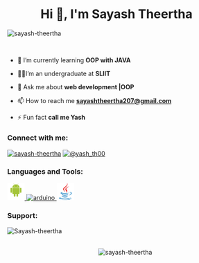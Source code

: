 <h1 align="center">Hi 👋, I'm Sayash Theertha</h1>
<p align="left"> <img src="https://komarev.com/ghpvc/?username=sayash-theertha&label=Profile%20views&color=0e75b6&style=flat" alt="sayash-theertha" /> </p>

<p align="left"> <a href="https://twitter.com/" target="blank"><img src="https://img.shields.io/twitter/follow/?logo=twitter&style=for-the-badge" alt="" /></a> </p>

- 🌱 I’m currently learning **OOP with JAVA**

- 👨‍💻I’m an undergraduate at **SLIIT**

- 💬 Ask me about **web development |OOP**

- 📫 How to reach me **sayashtheertha207@gmail.com**

- ⚡ Fun fact **call me Yash**

<h3 align="left">Connect with me:</h3>
<p align="left">
<a href="https://linkedin.com/in/sayash-theertha" target="blank"><img align="center" src="https://raw.githubusercontent.com/rahuldkjain/github-profile-readme-generator/master/src/images/icons/Social/linked-in-alt.svg" alt="sayash-theertha" height="30" width="40" /></a>
<a href="https://instagram.com/@yash_th00" target="blank"><img align="center" src="https://raw.githubusercontent.com/rahuldkjain/github-profile-readme-generator/master/src/images/icons/Social/instagram.svg" alt="@yash_th00" height="30" width="40" /></a>
</p>

<h3 align="left">Languages and Tools:</h3>
<p align="left"> <a href="https://developer.android.com" target="_blank" rel="noreferrer"> <img src="https://raw.githubusercontent.com/devicons/devicon/master/icons/android/android-original-wordmark.svg" alt="android" width="40" height="40"/> </a> <a href="https://www.arduino.cc/" target="_blank" rel="noreferrer"> <img src="https://cdn.worldvectorlogo.com/logos/arduino-1.svg" alt="arduino" width="40" height="40"/> </a> <a href="https://www.java.com" target="_blank" rel="noreferrer"> <img src="https://raw.githubusercontent.com/devicons/devicon/master/icons/java/java-original.svg" alt="java" width="40" height="40"/> </a> </p>

<h3 align="left">Support:</h3>
<p><a href="https://www.buymeacoffee.com/Sayash-theertha"> <img align="left" src="https://cdn.buymeacoffee.com/buttons/v2/default-yellow.png" height="50" width="210" alt="Sayash-theertha" /></a></p><br><br>

<p><img align="center" src="https://github-readme-stats.vercel.app/api/top-langs?username=sayash-theertha&show_icons=true&locale=en&layout=compact" alt="sayash-theertha" /></p>

